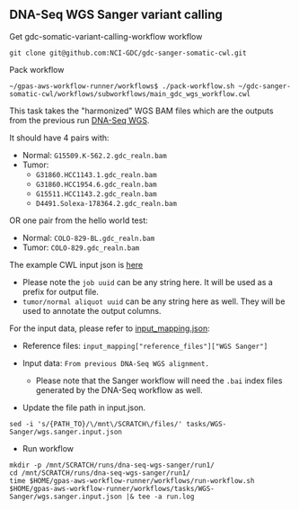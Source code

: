 ## DNA-Seq WGS Sanger variant calling

Get gdc-somatic-variant-calling-workflow workflow
```
git clone git@github.com:NCI-GDC/gdc-sanger-somatic-cwl.git
```

Pack workflow
```
~/gpas-aws-workflow-runner/workflows$ ./pack-workflow.sh ~/gdc-sanger-somatic-cwl/workflows/subworkflows/main_gdc_wgs_workflow.cwl
```

This task takes the "harmonized" WGS BAM files which are the outputs from the previous run [DNA-Seq WGS](../WGS/README.md).

It should have 4 pairs with:
* Normal: `G15509.K-562.2.gdc_realn.bam`
* Tumor:
  * `G31860.HCC1143.1.gdc_realn.bam`
  * `G31860.HCC1954.6.gdc_realn.bam`
  * `G15511.HCC1143.2.gdc_realn.bam`
  * `D4491.Solexa-178364.2.gdc_realn.bam`

OR one pair from the hello world test:
* Normal: `COLO-829-BL.gdc_realn.bam`
* Tumor: `COLO-829.gdc_realn.bam`

The example CWL input json is [here](wgs.sanger.input.json)
  * Please note the `job uuid` can be any string here. It will be used as a prefix for output file.
  * `tumor/normal aliquot uuid` can be any string here as well. They will be used to annotate the output columns.


For the input data, please refer to [input_mapping.json](../../input_mapping/input_mapping.json):
* Reference files: `input_mapping["reference_files"]["WGS Sanger"]`
* Input data: `From previous DNA-Seq WGS alignment.`
  * Please note that the Sanger workflow will need the `.bai` index files generated by the DNA-Seq workflow as well.

* Update the file path in input.json.   
```
sed -i 's/{PATH_TO}/\/mnt\/SCRATCH\/files/' tasks/WGS-Sanger/wgs.sanger.input.json
```

* Run workflow 
```
mkdir -p /mnt/SCRATCH/runs/dna-seq-wgs-sanger/run1/
cd /mnt/SCRATCH/runs/dna-seq-wgs-sanger/run1/
time $HOME/gpas-aws-workflow-runner/workflows/run-workflow.sh $HOME/gpas-aws-workflow-runner/workflows/tasks/WGS-Sanger/wgs.sanger.input.json |& tee -a run.log
```